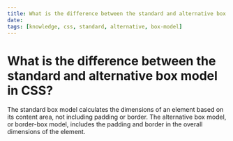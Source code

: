 ```yaml
---
title: What is the difference between the standard and alternative box model in CSS?
date:
tags: [knowledge, css, standard, alternative, box-model]
---
```


# What is the difference between the standard and alternative box model in CSS?

The standard box model calculates the dimensions of an element based on its
content area, not including padding or border. The alternative box model, or
border-box model, includes the padding and border in the overall dimensions of
the element.
